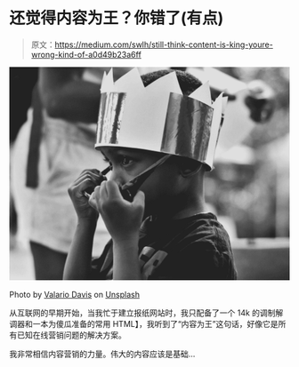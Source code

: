 # 还觉得内容为王？你错了(有点)

> 原文：<https://medium.com/swlh/still-think-content-is-king-youre-wrong-kind-of-a0d49b23a6ff>

![](img/e728285ffac267f0fc2a9ede189b647e.png)

Photo by [Valario Davis](https://unsplash.com/@valario_davis?utm_source=medium&utm_medium=referral) on [Unsplash](https://unsplash.com?utm_source=medium&utm_medium=referral)

从互联网的早期开始，当我忙于建立报纸网站时，我只配备了一个 14k 的调制解调器和一本为傻瓜准备的常用 HTML】，我听到了“内容为王”这句话，好像它是所有已知在线营销问题的解决方案。

我非常相信内容营销的力量。伟大的内容应该是基础…